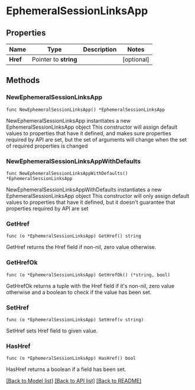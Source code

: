 # EphemeralSessionLinksApp

## Properties

Name | Type | Description | Notes
------------ | ------------- | ------------- | -------------
**Href** | Pointer to **string** |  | [optional] 

## Methods

### NewEphemeralSessionLinksApp

`func NewEphemeralSessionLinksApp() *EphemeralSessionLinksApp`

NewEphemeralSessionLinksApp instantiates a new EphemeralSessionLinksApp object
This constructor will assign default values to properties that have it defined,
and makes sure properties required by API are set, but the set of arguments
will change when the set of required properties is changed

### NewEphemeralSessionLinksAppWithDefaults

`func NewEphemeralSessionLinksAppWithDefaults() *EphemeralSessionLinksApp`

NewEphemeralSessionLinksAppWithDefaults instantiates a new EphemeralSessionLinksApp object
This constructor will only assign default values to properties that have it defined,
but it doesn't guarantee that properties required by API are set

### GetHref

`func (o *EphemeralSessionLinksApp) GetHref() string`

GetHref returns the Href field if non-nil, zero value otherwise.

### GetHrefOk

`func (o *EphemeralSessionLinksApp) GetHrefOk() (*string, bool)`

GetHrefOk returns a tuple with the Href field if it's non-nil, zero value otherwise
and a boolean to check if the value has been set.

### SetHref

`func (o *EphemeralSessionLinksApp) SetHref(v string)`

SetHref sets Href field to given value.

### HasHref

`func (o *EphemeralSessionLinksApp) HasHref() bool`

HasHref returns a boolean if a field has been set.


[[Back to Model list]](../README.md#documentation-for-models) [[Back to API list]](../README.md#documentation-for-api-endpoints) [[Back to README]](../README.md)


